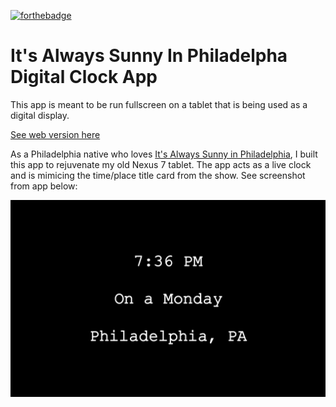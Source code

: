 [![forthebadge](https://forthebadge.com/images/badges/as-seen-on-tv.svg)](https://forthebadge.com)
# It's Always Sunny In Philadelpha Digital Clock App

This app is meant to be run fullscreen on a tablet that is being used as 
a digital display.

[See web version here](https://github.com/KingYam/always-sunny-web-clock)

As a Philadelphia native who loves [It's Always Sunny in 
Philadelphia](https://en.wikipedia.org/wiki/It%27s_Always_Sunny_in_Philadelphia), 
I built this app to rejuvenate my old Nexus 7 tablet. The app acts as 
a live clock and is mimicing the time/place title card from the show. 
See screenshot from app below:

![screenshot](Screenshot.png)

